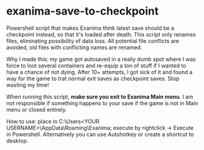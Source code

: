 # exanima-save-to-checkpoint
Powershell script that makes Exanima think latest save should be a checkpoint instead, so that it's loaded after death.
This script only renames files, eliminating possibility of data loss.
All potential file conflicts are avoided, old files with conflicting names are renamed.

Why I made this: my game got autosaved in a really dumb spot where I was force to loot several containers and re-equip a ton of stuff if I wanted to have a chance of not dying. After 10+ attempts, I got sick of it and found a way for the game to trat normal exit saves as checkpoint saves. Stop wasting my time! 

When running this script, **make sure you exit to Exanima Main menu**. I am not responsible if something happens to your save if the game is not in Main menu or closed entirely.

How to use: place in C:\Users\<YOUR USERNAME>\AppData\Roaming\Exanima; execute by rightclick -> Execute in Powershell.
Alternatively you can use Autohotkey or create a shortcut to desktop. 
